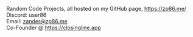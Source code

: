 Random Code Projects, all hosted on my GitHub page, https://zp86.me/ <br>
Discord: user86 <br>
Email: zander@zp86.me <br>
Co-Founder @ https://closingline.app
